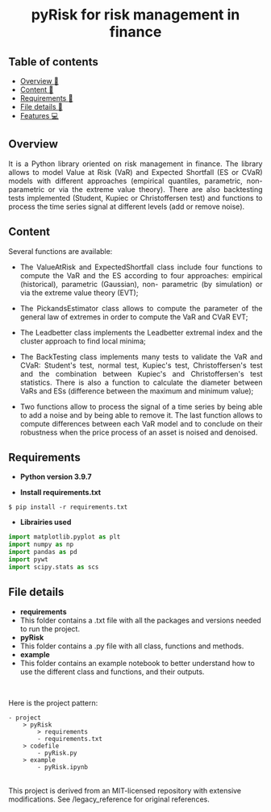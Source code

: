 <h1 align="center">pyRisk for risk management in finance</h1> 


## Table of contents 
* [Overview :loudspeaker:](#Overview)
* [Content :mag_right:](#Content)
* [Requirements :page_with_curl:](#Requirements)
* [File details :open_file_folder:](#File-details)
* [Features :computer:](#Features) 

<a id="section01"></a> 
## Overview 

<p align="justify">It is a Python library oriented on risk management in finance. The library allows to model Value at Risk (VaR) and Expected Shortfall (ES or CVaR) models with different approaches (empirical quantiles, parametric, non-parametric or via the extreme value theory). There are also backtesting tests implemented (Student, Kupiec or Christoffersen test) and functions to process the time series signal at different levels (add or remove noise).<p> 


<a id="section02"></a> 
## Content 

Several functions are available:
<ul> 
<li><p align="justify">The ValueAtRisk and ExpectedShortfall class include four functions to compute the VaR and the ES according to four approaches: empirical (historical), parametric (Gaussian), non- parametric (by simulation) or via the extreme value theory (EVT);</p></li> 
<li><p align="justify">The PickandsEstimator class allows to compute the parameter of the general law of extremes in order to compute the VaR and CVaR EVT;</p></li> 
<li><p align="justify">The Leadbetter class implements the Leadbetter extremal index and the cluster approach to find local minima;</p></li> 
<li><p align="justify">The BackTesting class implements many tests to validate the VaR and CVaR: Student's test, normal test, Kupiec's test, Christoffersen's test and the combination between Kupiec's and Christoffersen's test statistics. There is also a function to calculate the diameter between VaRs and ESs (difference between the maximum and minimum value);</p></li> 
<li><p align="justify">Two functions allow to process the signal of a time series by being able to add a noise and by being able to remove it. The last function allows to compute differences between each VaR model and to conclude on their robustness when the price process of an asset is noised and denoised.</p></li> 
</ul> 

<a id="section03"></a> 
## Requirements
* **Python version 3.9.7** 

* **Install requirements.txt** 
```console
$ pip install -r requirements.txt 
``` 

* **Librairies used**
```python
import matplotlib.pyplot as plt 
import numpy as np
import pandas as pd
import pywt
import scipy.stats as scs
``` 


<a id="section04"></a> 
## File details
* **requirements** 
* This folder contains a .txt file with all the packages and versions needed to run the project. 
* **pyRisk** 
* This folder contains a .py file with all class, functions and methods. 
* **example** 
* This folder contains an example notebook to better understand how to use the different class and functions, and their outputs. 

</br> 

Here is the project pattern: 
```
- project 
    > pyRisk	
        > requirements 
	    - requirements.txt 
	> codefile 
	    - pyRisk.py 
	> example 
	    - pyRisk.ipynb 
```

</br>
This project is derived from an MIT-licensed repository with extensive modifications. See /legacy_reference for original references.

